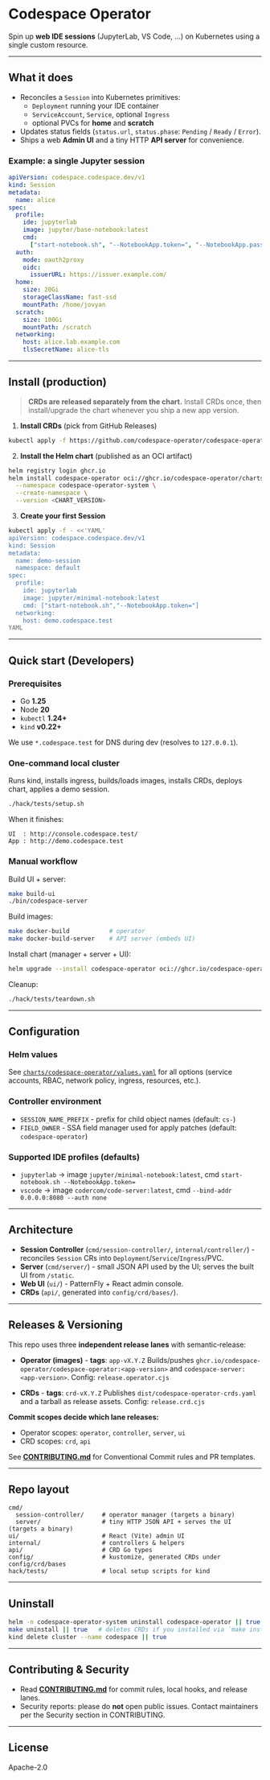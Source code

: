 # Codespace Operator

Spin up **web IDE sessions** (JupyterLab, VS Code, ...) on Kubernetes using a single custom resource.

---

## What it does

- Reconciles a `Session` into Kubernetes primitives:
  - `Deployment` running your IDE container
  - `ServiceAccount`, `Service`, optional `Ingress`
  - optional PVCs for **home** and **scratch**
- Updates status fields (`status.url`, `status.phase`: `Pending` / `Ready` / `Error`).
- Ships a web **Admin UI** and a tiny HTTP **API server** for convenience.

### Example: a single Jupyter session

```yaml
apiVersion: codespace.codespace.dev/v1
kind: Session
metadata:
  name: alice
spec:
  profile:
    ide: jupyterlab
    image: jupyter/base-notebook:latest
    cmd:
      ["start-notebook.sh", "--NotebookApp.token=", "--NotebookApp.password="]
  auth:
    mode: oauth2proxy
    oidc:
      issuerURL: https://issuer.example.com/
  home:
    size: 20Gi
    storageClassName: fast-ssd
    mountPath: /home/jovyan
  scratch:
    size: 100Gi
    mountPath: /scratch
  networking:
    host: alice.lab.example.com
    tlsSecretName: alice-tls
```

---

## Install (production)

> **CRDs are released separately from the chart.** Install CRDs once, then install/upgrade the chart whenever you ship a new app version.

1. **Install CRDs** (pick from GitHub Releases)

```bash
kubectl apply -f https://github.com/codespace-operator/codespace-operator/releases/download/crd-v<CRD_VERSION>/codespace-operator-crds.yaml
```

2. **Install the Helm chart** (published as an OCI artifact)

```bash
helm registry login ghcr.io
helm install codespace-operator oci://ghcr.io/codespace-operator/charts/codespace-operator \
  --namespace codespace-operator-system \
  --create-namespace \
  --version <CHART_VERSION>
```

3. **Create your first Session**

```bash
kubectl apply -f - <<'YAML'
apiVersion: codespace.codespace.dev/v1
kind: Session
metadata:
  name: demo-session
  namespace: default
spec:
  profile:
    ide: jupyterlab
    image: jupyter/minimal-notebook:latest
    cmd: ["start-notebook.sh","--NotebookApp.token="]
  networking:
    host: demo.codespace.test
YAML
```

---

## Quick start (Developers)

### Prerequisites

- Go **1.25**
- Node **20**
- `kubectl` **1.24+**
- `kind` **v0.22+**

We use `*.codespace.test` for DNS during dev (resolves to `127.0.0.1`).

### One-command local cluster

Runs kind, installs ingress, builds/loads images, installs CRDs, deploys chart, applies a demo session.

```bash
./hack/tests/setup.sh
```

When it finishes:

```
UI  : http://console.codespace.test/
App : http://demo.codespace.test
```

### Manual workflow

Build UI + server:

```bash
make build-ui
./bin/codespace-server
```

Build images:

```bash
make docker-build           # operator
make docker-build-server    # API server (embeds UI)
```

Install chart (manager + server + UI):

```bash
helm upgrade --install codespace-operator oci://ghcr.io/codespace-operator/charts/codespace-operator
```

Cleanup:

```bash
./hack/tests/teardown.sh
```

---

## Configuration

### Helm values

See [`charts/codespace-operator/values.yaml`](https://github.com/codespace-operator/charts/blob/main/charts/codespace-operator/values.yaml) for all options (service accounts, RBAC, network policy, ingress, resources, etc.).

### Controller environment

- `SESSION_NAME_PREFIX` - prefix for child object names (default: `cs-`)
- `FIELD_OWNER` - SSA field manager used for apply patches (default: `codespace-operator`)

### Supported IDE profiles (defaults)

- `jupyterlab` → image `jupyter/minimal-notebook:latest`, cmd `start-notebook.sh --NotebookApp.token=`
- `vscode` → image `codercom/code-server:latest`, cmd `--bind-addr 0.0.0.0:8080 --auth none`

---

## Architecture

- **Session Controller** (`cmd/session-controller/`, `internal/controller/`) - reconciles `Session` CRs into `Deployment`/`Service`/`Ingress`/PVC.
- **Server** (`cmd/server/`) - small JSON API used by the UI; serves the built UI from `/static`.
- **Web UI** (`ui/`) - PatternFly + React admin console.
- **CRDs** (`api/`, generated into `config/crd/bases/`).

---

## Releases & Versioning

This repo uses three **independent release lanes** with semantic‑release:

- **Operator (images)** - **tags**: `app-vX.Y.Z`
  Builds/pushes `ghcr.io/codespace-operator/codespace-operator:<app-version>` and `codespace-server:<app-version>`.
  Config: `release.operator.cjs`

- **CRDs** - **tags**: `crd-vX.Y.Z`
  Publishes `dist/codespace-operator-crds.yaml` and a tarball as release assets.
  Config: `release.crd.cjs`

**Commit scopes decide which lane releases:**

- Operator scopes: `operator`, `controller`, `server`, `ui`
- CRD scopes: `crd`, `api`

See **[CONTRIBUTING.md](./CONTRIBUTING.md)** for Conventional Commit rules and PR templates.

---

## Repo layout

```
cmd/
  session-controller/     # operator manager (targets a binary)
  server/                 # tiny HTTP JSON API + serves the UI (targets a binary)
ui/                       # React (Vite) admin UI
internal/                 # controllers & helpers
api/                      # CRD Go types
config/                   # kustomize, generated CRDs under config/crd/bases
hack/tests/               # local setup scripts for kind
```

---

## Uninstall

```bash
helm -n codespace-operator-system uninstall codespace-operator || true
make uninstall || true   # deletes CRDs if you installed via `make install`
kind delete cluster --name codespace || true
```

---

## Contributing & Security

- Read **[CONTRIBUTING.md](./CONTRIBUTING.md)** for commit rules, local hooks, and release lanes.
- Security reports: please do **not** open public issues. Contact maintainers per the Security section in CONTRIBUTING.

---

## License

Apache-2.0
